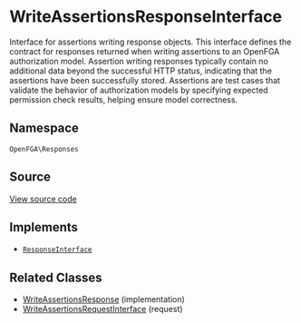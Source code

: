 # WriteAssertionsResponseInterface

Interface for assertions writing response objects. This interface defines the contract for responses returned when writing assertions to an OpenFGA authorization model. Assertion writing responses typically contain no additional data beyond the successful HTTP status, indicating that the assertions have been successfully stored. Assertions are test cases that validate the behavior of authorization models by specifying expected permission check results, helping ensure model correctness.

## Namespace
`OpenFGA\Responses`

## Source
[View source code](https://github.com/evansims/openfga-php/blob/main/src/Responses/WriteAssertionsResponseInterface.php)

## Implements
* [`ResponseInterface`](ResponseInterface.md)

## Related Classes
* [WriteAssertionsResponse](Responses/WriteAssertionsResponse.md) (implementation)
* [WriteAssertionsRequestInterface](Requests/WriteAssertionsRequestInterface.md) (request)

